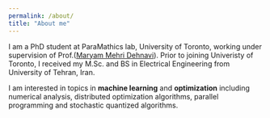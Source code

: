 ```yaml
---
permalink: /about/
title: "About me"
---
```


I am a PhD student at ParaMathics lab, University of Toronto, working under supervision of Prof.([Maryam Mehri Dehnavi](https://www.cs.toronto.edu/~mmehride/ "homepage")). Prior to joining Univeristy of Toronto, I received my M.Sc. and BS in Electrical Engineering from University of Tehran, Iran.

I am interested in topics in <b>machine learning</b> and <b>optimization</b> including numerical analysis, distributed optimization algorithms, parallel programming and stochastic quantized algorithms.
